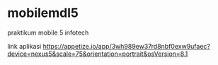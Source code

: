 # mobilemdl5
praktikum mobile 5 infotech

link aplikasi 
https://appetize.io/app/3wh989ew37rd8nbf0exw9ufaec?device=nexus5&scale=75&orientation=portrait&osVersion=8.1
